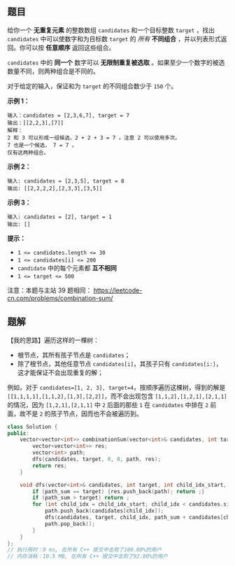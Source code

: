 ## 题目

给你一个 **无重复元素** 的整数数组 `candidates` 和一个目标整数 `target` ，找出 `candidates` 中可以使数字和为目标数 `target` 的 *所有* **不同组合** ，并以列表形式返回。你可以按 **任意顺序** 返回这些组合。

`candidates` 中的 **同一个** 数字可以 **无限制重复被选取** 。如果至少一个数字的被选数量不同，则两种组合是不同的。 

对于给定的输入，保证和为 `target` 的不同组合数少于 `150` 个。

 

**示例 1：**

```
输入：candidates = [2,3,6,7], target = 7
输出：[[2,2,3],[7]]
解释：
2 和 3 可以形成一组候选，2 + 2 + 3 = 7 。注意 2 可以使用多次。
7 也是一个候选， 7 = 7 。
仅有这两种组合。
```

**示例 2：**

```
输入: candidates = [2,3,5], target = 8
输出: [[2,2,2,2],[2,3,3],[3,5]]
```

**示例 3：**

```
输入: candidates = [2], target = 1
输出: []
```

 

**提示：**

- `1 <= candidates.length <= 30`
- `1 <= candidates[i] <= 200`
- `candidate` 中的每个元素都 **互不相同**
- `1 <= target <= 500`



注意：本题与主站 39 题相同： https://leetcode-cn.com/problems/combination-sum/



## 题解

【我的思路】遍历这样的一棵树：

- 根节点，其所有孩子节点是 `candidates`；
- 除了根节点，其他任意节点 `candidates[i]`，其孩子只有 `candidates[i:]`，这才能保证不会出现重复的解；

例如，对于 `candidates=[1, 2, 3], target=4`，按顺序遍历这棵树，得到的解是 `[[1,1,1,1],[1,1,2],[1,3],[2,2]]`，而不会出现包含 `[1,1,2],[1,2,1],[2,1,1]` 的情况，因为 `[1,2,1],[2,1,1]` 中 `2` 后面的那些 `1` 在 `candidates` 中排在 `2` 前面，故不是 `2` 的孩子节点，因而也不会被遍历到。

```c++
class Solution {
public:
    vector<vector<int>> combinationSum(vector<int>& candidates, int target) {
        vector<vector<int>> res;
        vector<int> path;
        dfs(candidates, target, 0, 0, path, res);
        return res;
    }

    void dfs(vector<int>& candidates, int target, int child_idx_start, int path_sum, vector<int>& path, vector<vector<int>>& res) {
        if (path_sum == target) {res.push_back(path); return ;}
        if (path_sum > target) return ;
        for (int child_idx = child_idx_start; child_idx < candidates.size(); child_idx++) {
            path.push_back(candidates[child_idx]);
            dfs(candidates, target, child_idx, path_sum + candidates[child_idx], path, res);
            path.pop_back();
        }
    }
};
// 执行用时：0 ms, 在所有 C++ 提交中击败了100.00%的用户
// 内存消耗：10.5 MB, 在所有 C++ 提交中击败了92.80%的用户
```

